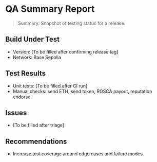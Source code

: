 # QA Summary Report

> Summary: Snapshot of testing status for a release.

## Build Under Test
- Version: [To be filled after confirming release tag]
- Network: Base Sepolia

## Test Results
- Unit tests: [To be filled after CI run]
- Manual checks: send ETH, send token, ROSCA payout, reputation endorse.

## Issues
- [To be filled after triage]

## Recommendations
- Increase test coverage around edge cases and failure modes.

